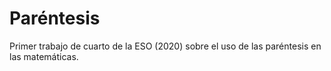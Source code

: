 # Paréntesis
Primer trabajo de cuarto de la ESO (2020) sobre el uso de las paréntesis en las matemáticas.

